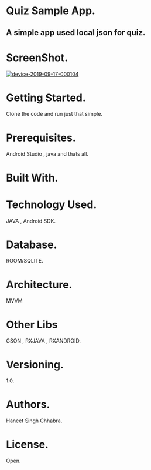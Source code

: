 # Quiz Sample App.
## A simple app used local json for quiz.
# ScreenShot.

<a href="https://ibb.co/JcrQqkG"><img src="https://i.ibb.co/mRh80z2/device-2019-09-17-000104.png" alt="device-2019-09-17-000104" border="0"></a>





# Getting Started.
Clone the code and run just that simple.

# Prerequisites.
Android Studio , java and thats all.

# Built With.

# Technology Used.

JAVA , Android SDK.

#  Database.

ROOM/SQLITE.

# Architecture.
MVVM 

# Other Libs
GSON , RXJAVA , RXANDROID.

# Versioning.
1.0.

# Authors.
Haneet Singh Chhabra.


# License.
Open.





